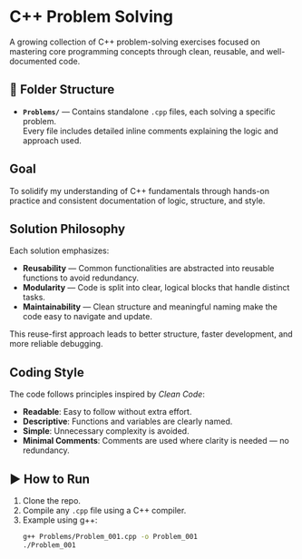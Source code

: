 # C++ Problem Solving

A growing collection of C++ problem-solving exercises focused on mastering core programming concepts through clean, reusable, and well-documented code.

## 📁 Folder Structure

- **`Problems/`** — Contains standalone `.cpp` files, each solving a specific problem.  
  Every file includes detailed inline comments explaining the logic and approach used.

##  Goal

To solidify my understanding of C++ fundamentals through hands-on practice and consistent documentation of logic, structure, and style.

##  Solution Philosophy

Each solution emphasizes:
- **Reusability** — Common functionalities are abstracted into reusable functions to avoid redundancy.
- **Modularity** — Code is split into clear, logical blocks that handle distinct tasks.
- **Maintainability** — Clean structure and meaningful naming make the code easy to navigate and update.

This reuse-first approach leads to better structure, faster development, and more reliable debugging.

##  Coding Style

The code follows principles inspired by *Clean Code*:
-  **Readable**: Easy to follow without extra effort.
-  **Descriptive**: Functions and variables are clearly named.
-  **Simple**: Unnecessary complexity is avoided.
-  **Minimal Comments**: Comments are used where clarity is needed — no redundancy.

## ▶️ How to Run

1. Clone the repo.
2. Compile any `.cpp` file using a C++ compiler.
3. Example using g++:
   ```bash
   g++ Problems/Problem_001.cpp -o Problem_001
   ./Problem_001
